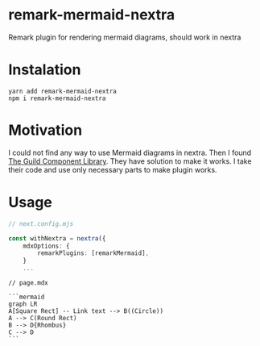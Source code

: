 # remark-mermaid-nextra

Remark plugin for rendering mermaid diagrams, should work in nextra

# Instalation

`yarn add remark-mermaid-nextra` \
`npm i remark-mermaid-nextra`

# Motivation

I could not find any way to use Mermaid diagrams in nextra.
Then I found [The Guild Component Library](https://github.com/the-guild-org/docs). They have solution to make it works.
I take their code and use only necessary parts to make plugin works.

# Usage

```ts
// next.config.mjs

const withNextra = nextra({
    mdxOptions: {
        remarkPlugins: [remarkMermaid],
    }
    ...

```

~~~mdx
// page.mdx

```mermaid
graph LR
A[Square Rect] -- Link text --> B((Circle))
A --> C(Round Rect)
B --> D{Rhombus}
C --> D
```
~~~
